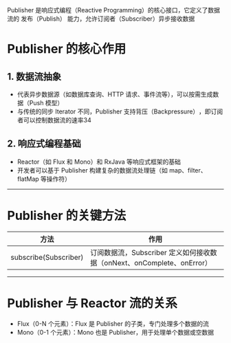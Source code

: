 Publisher 是响应式编程（Reactive Programming）的核心接口，它定义了数据流的 ‌发布（Publish）‌ 能力，允许订阅者（Subscriber）异步接收数据
# Publisher 的核心作用‌
## 1. 数据流抽象‌
- 代表‌异步数据源‌（如数据库查询、HTTP 请求、事件流等），可以按需生成数据（Push 模型）‌
- 与传统的同步 Iterator 不同，Publisher 支持‌背压（Backpressure）‌，即订阅者可以控制数据流的速率‌34
## 2. 响应式编程基础‌
 - Reactor‌（如 Flux 和 Mono）和 RxJava 等响应式框架的基础‌
 - 开发者可以基于 Publisher 构建复杂的数据流处理链（如 map、filter、flatMap 等操作符）
---
# Publisher 的关键方法‌

| 方法                  | 作用                                                         |
| --------------------- | ------------------------------------------------------------ |
| subscribe(Subscriber) | 订阅数据流，Subscriber 定义如何接收数据（onNext、onComplete、onError） |
---
# Publisher 与 Reactor 流的关系‌
- Flux‌（0-N 个元素）：Flux 是 Publisher 的子类，专门处理‌多个数据‌的流‌
- Mono‌（0-1 个元素）：Mono 也是 Publisher，用于处理‌单个数据‌或空数据‌

